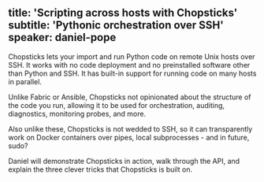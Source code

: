 title: 'Scripting across hosts with Chopsticks'
subtitle: 'Pythonic orchestration over SSH'
speaker: daniel-pope
---
Chopsticks lets your import and run Python code on remote Unix hosts over SSH.
It works with no code deployment and no preinstalled software other than Python
and SSH. It has built-in support for running code on many hosts in parallel.

Unlike Fabric or Ansible, Chopsticks not opinionated about the structure of the
code you run, allowing it to be used for orchestration, auditing, diagnostics,
monitoring probes, and more.

Also unlike these, Chopsticks is not wedded to SSH, so it can transparently
work on Docker containers over pipes, local subprocesses - and in future, sudo?

Daniel will demonstrate Chopsticks in action, walk through the API, and
explain the three clever tricks that Chopsticks is built on.
